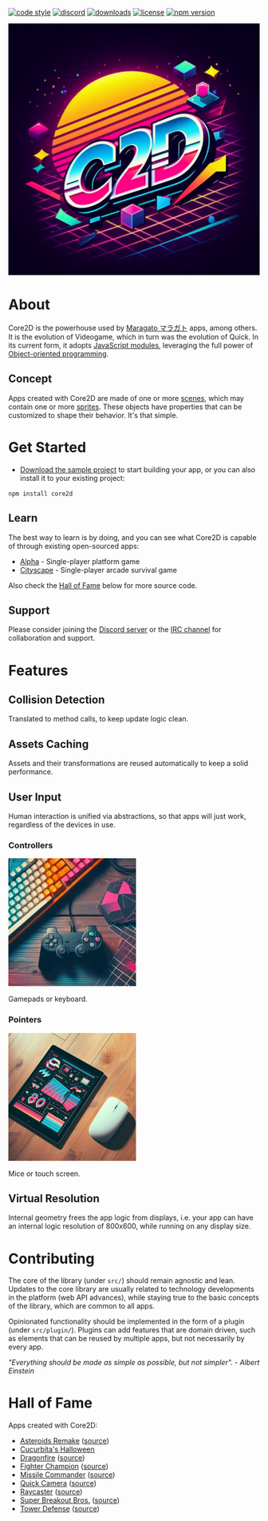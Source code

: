 [![code style](https://img.shields.io/badge/code_style-classic-blue.svg)](http://diogoeichert.github.io/eslint-config-classic)
[![discord](https://img.shields.io/discord/1175074188210491433)](https://discord.com/channels/1175074188210491433/1175074189733011478)
[![downloads](https://img.shields.io/npm/dt/core2d.svg)](https://www.npmjs.com/package/core2d)
[![license](https://img.shields.io/github/license/core2d/core2d.svg)](LICENSE)
[![npm version](https://img.shields.io/npm/v/core2d.svg)](https://www.npmjs.com/package/core2d)

![core2d logo](core2d.png)

# About
Core2D is the powerhouse used by [Maragato マラガト](https://maragato.itch.io) apps, among others. It is the evolution of Videogame, which in turn was the evolution of Quick. In its current form, it adopts [JavaScript modules](https://developer.mozilla.org/en-US/docs/Web/JavaScript/Guide/Modules), leveraging the full power of [Object-oriented programming](https://developer.mozilla.org/en-US/docs/Learn/JavaScript/Objects/Object-oriented_programming).

## Concept
Apps created with Core2D are made of one or more [scenes](src/Scene.mjs), which may contain one or more [sprites](src/Sprite.mjs). These objects have properties that can be customized to shape their behavior. It's that simple.

# Get Started
- [Download the sample project](https://github.com/diogoeichert/core2d-skel/archive/refs/heads/main.zip) to start building your app, or you can also install it to your existing project:
```shell
npm install core2d
```

## Learn
The best way to learn is by doing, and you can see what Core2D is capable of through existing open-sourced apps:
- [Alpha](https://github.com/diogoeichert/alpha) - Single-player platform game
- [Cityscape](https://github.com/diogoeichert/cityscape) - Single-player arcade survival game

Also check the [Hall of Fame](#hall-of-fame) below for more source code.

## Support
Please consider joining the [Discord server](https://discord.com/channels/1175074188210491433/1175074189733011478) or the [IRC channel](https://web.libera.chat/#core2d) for collaboration and support.

# Features

## Collision Detection
Translated to method calls, to keep update logic clean.

## Assets Caching
Assets and their transformations are reused automatically to keep a solid performance.

## User Input
Human interaction is unified via abstractions, so that apps will just work, regardless of the devices in use.

### Controllers
![controllers](controller.png)

Gamepads or keyboard.

### Pointers
![pointer](pointer.png)

Mice or touch screen.

## Virtual Resolution
Internal geometry frees the app logic from displays, i.e. your app can have an internal logic resolution of 800x600, while running on any display size.

# Contributing
The core of the library (under `src/`) should remain agnostic and lean. Updates to the core library are usually related to technology developments in the platform (web API advances), while staying true to the basic concepts of the library, which are common to all apps.

Opinionated functionality should be implemented in the form of a plugin (under `src/plugin/`). Plugins can add features that are domain driven, such as elements that can be reused by multiple apps, but not necessarily by every app.

*"Everything should be made as simple as possible, but not simpler". - Albert Einstein*

# Hall of Fame
Apps created with Core2D:
- [Asteroids Remake](https://chamun.github.io/asteroids-remake/) ([source](https://github.com/chamun/asteroids-remake))
- [Cucurbita's Halloween](https://www.kongregate.com/games/bbastudios/cucurbitas-halloween)
- [Dragonfire](http://staudt.github.io/dragonfire) ([source](https://github.com/staudt/dragonfire))
- [Fighter Champion](https://rawgit.com/csfeijo/fighter-champion/master/index.html) ([source](https://github.com/csfeijo/fighter-champion))
- [Missile Commander](http://staudt.github.io/missile-commander/) ([source](https://github.com/staudt/missile-commander))
- [Quick Camera](https://staudt.github.io/quick-camera/) ([source](https://github.com/staudt/quick-camera))
- [Raycaster](https://staudt.github.io/raycaster/) ([source](https://github.com/staudt/raycaster))
- [Super Breakout Bros.](https://staudt.github.io/SuperBreakoutBros/) ([source](https://github.com/staudt/SuperBreakoutBros))
- [Tower Defense](https://danielcolnaghi.github.io/towerdefense) ([source](https://github.com/danielcolnaghi/towerdefense))
